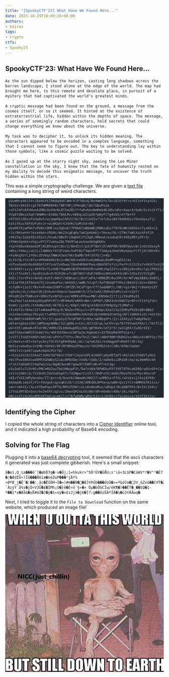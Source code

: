 ```yaml
---
title: "[SpookyCTF'23] What Have We Found Here..."
date: 2023-10-29T10:09:26+08:00
authors:
- Kairos
tags:
- crypto
ctfs:
- Spooky23
---
```


## SpookyCTF'23: What Have We Found Here...
```
As the sun dipped below the horizon, casting long shadows across the barren landscape, I stood alone at the edge of the world. The map had brought me here, to this remote and desolate place, in pursuit of a mystery that had captivated the world's greatest minds.

A cryptic message had been found on the ground, a message from the cosmos itself, or so it seemed. It hinted at the existence of extraterrestrial life, hidden within the depths of space. The message, a series of seemingly random characters, held secrets that could change everything we knew about the universe.

My task was to decipher it, to unlock its hidden meaning. The characters appeared to be encoded in a complex language, something that I cannot seem to figure out. The key to understanding lay within those symbols, like a cosmic puzzle waiting to be solved.

As I gazed up at the starry night sky, seeing the Leo Minor constellation in the sky, I knew that the fate of humanity rested on my ability to decode this enigmatic message, to uncover the truth hidden within the stars.
```

This was a simple cryptography challenge. We are given a [text file](found_notes.txt) containing a long string of weird characters.

![Text.png](text.png)

## Identifying the Cipher

I copied the whole string of characters into a [Cipher Identifier](https://www.dcode.fr/cipher-identifier) online tool, and it indicated a high probability of Base64 encoding. 

## Solving for The Flag
Plugging it into a [base64 decrypting](https://www.dcode.fr/base-64-encoding) tool, it seemed that the ascii characters it generated was just complete gibberish. Here's a small snippet:
```
ã�eí,Q¸ia���õ¨]�æbß7q�·v�Ûj;î=hkukr>^SÖ¹ÜY�ÜÅU;s'\ö«3L$P�­CöWV*?�V"³�È7
�¦�ÆdÌÜ«)Îã���Ä6íæ�néZwP���¹jÃº%¤ØªØ_j�É¨�:��:¸äc�ÈûÒH¬Í�=)#m��9��Æ]®Þõb���óUå�¤=ª&óCm�JV¸&Zvó��C®T�Z]«�c±¨Ù²¸§��ÌG�89©*%j]ÕdÉØ�Ó#Îî)Y¸¦£c<UÜ�xÏQP*�Ã5e�8â�´ÀzýÝ´å%s�jÒ«V3Ü�£�ÍMh¡U�}ê�È»ö¨§»�× Òµ�bÔGCÎw/ëK¶�)�­�ËT�_��SQ�1-º��}*±�Æå&�±Ë#mZ�]�ý�1«oÿ�v£sJjä�j6�]?:g��õzßÂºÍÄ�¼�ù}©ÃÃwq�­
```

Next, I tried to toggle it to the `File to Download` function on the same website, which produced an image file!

![flag](flag.png)